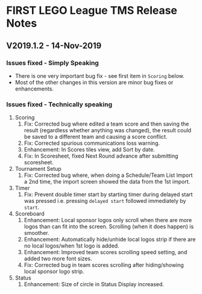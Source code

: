 # FIRST LEGO League TMS Release Notes

## V2019.1.2 - 14-Nov-2019

### Issues fixed - Simply Speaking

- There is one very important bug fix - see first item in `Scoring` below.
- Most of the other changes in this version are minor bug fixes or enhancements.

### Issues fixed - Technically speaking

1. Scoring
    1. Fix: Corrected bug where edited a team score and then saving the result (regardless whether anything was changed), the result could be saved to a different team and causing a score conflict.
    1. Fix: Corrected spurious communications loss warning.
    1. Enhancement: In Scores tiles view, add Sort by date.
    1. Fix: In Scoresheet, fixed Next Round advance after submitting scoresheet.
1. Tournament Setup
    1. Fix: Corrected bug where, when doing a Schedule/Team List Import a 2nd time, the import screen showed the data from the 1st import.
1. Timer
    1. Fix: Prevent double timer start by starting timer during delayed start was pressed i.e. pressing `delayed start` followed immediately by `start`.
1. Scoreboard
    1. Enhancement: Local sponsor logos only scroll when there are more logos than can fit into the screen. Scrolling (when it does happen) is smoother.
    1. Enhancement: Automatically hide/unhide local logos strip if there are no local logos/when 1st logo is added.
    1. Enhancement: Improved team scores scrolling speed setting, and added two more font sizes.
    1. Fix: Corrected bug in team scores scrolling after hiding/showing local sponsor logo strip.
1. Status
    1. Enhancement: Size of circle in Status Display increased.